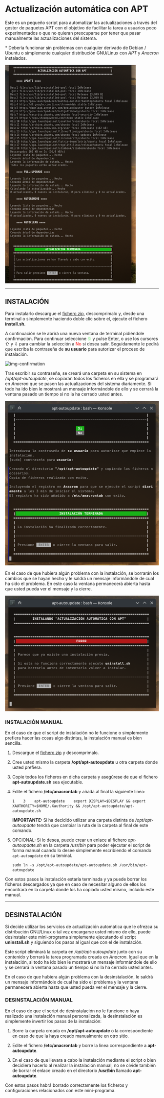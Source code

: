 # Actualización automática con APT

Este es un pequeño script para automatizar las actualizaciones a través del gestor de paquetes APT con el objetivo de facilitar la tarea a usuarios poco experimentados o que no quieran preocuparse por tener que pasar manualmente las actualizaciones del sistema.

\* Debería funcionar sin problemas con cualquier derivado de Debian / Ubuntu o simplemente cualquier distribución GNU/Linux con _APT_ y _Anacron_ instalados.

![img-autoupdate](assets/img-autoupdate.png)

---

## INSTALACIÓN

Para instalarlo descargue el [fichero zip](https://github.com/FenrirWolfwood/apt-autoupdate/archive/refs/tags/test.zip), descomprimalo y, desde una terminal o simplemente haciendo doble clic sobre el, ejecute el fichero **install.sh**.

A continuación se le abrirá una nueva ventana de terminal pidiéndole confirmación. Para continuar seleccione <span style="color:lightgreen">Si</span> y pulse Enter, o use los cursores ⇧ y ⇩ para cambiar la selección a <span style="color:red">No</span> si desea salir. Seguidamente le pedirá que escriba la contraseña de **su usuario** para autorizar el proceso de instalación.

![img-confirmation](/home/harlock/Projects/apt-autoupdate/assets/img-confirmation.png)

Tras escribir su contraseña, se creará una carpeta en su sistema en _/opt/apt-autoupdate_, se copiarán todos los ficheros en ella y se programará en _Anacron_ que se pasen las actualizaciones del sistema diariamente. Si todo ha ido bien le mostrará un mensaje informándole de ello y se cerrará la ventana pasado un tiempo si no la ha cerrado usted antes.

![img-success](assets/img-success.png)

En el caso de que hubiera algún problema con la instalación, se borrarán los cambios que se hayan hecho y le saldrá un mensaje informándole de cual ha sido el problema. En este caso la ventana permanecerá abierta hasta que usted pueda ver el mensaje y la cierre.

![img-fail](assets/img-fail.png)

### INSTALACIÓN MANUAL

En el caso de que el script de instalación no le funcione o simplemente prefiera hacer las cosas algo distintas, la instalación manual es bien sencilla.

1. Descargue el [fichero zip](https://github.com/FenrirWolfwood/apt-autoupdate/archive/refs/tags/test.zip) y descomprimalo.

2. Cree usted mismo la carpeta **/opt/apt-autoupdate** u otra carpeta donde usted prefiera.

3. Copie todos los ficheros en dicha carpeta y asegúrese de que el fichero **apt-autoupdate.sh** sea ejecutable.

4. Edite el fichero **/etc/anacrontab** y añada al final la siguiente linea:
   
   ```
   1    3    apt-autoupdate    export DISPLAY=$DISPLAY && export XAUTHORITY=$HOME/.Xauthority && /opt/apt-autoupdate/apt-autoupdate.sh
   ```
   
   **IMPORTANTE:** Si ha decidido utilizar una carpeta distinta de _/opt/apt-autoupdate_ tendrá que cambiar la ruta de la carpeta al final de este comando.

5. OPCIONAL: Si lo desea, puede crear un enlace al fichero _apt-autoupdate.sh_ en la carpeta _/usr/bin_ para poder ejecutar el script de forma manual cuando lo desee simplemente escribiendo el comando `apt-autoupdate` en su teminal.
   
   ```
   sudo ln -s /opt/apt-autoupdate/apt-autoupdate.sh /usr/bin/apt-autoupdate   
   ```

Con estos pasos la instalación estaría terminada y ya puede borrar los ficheros descargados ya que en caso de necesitar alguno de ellos los encontrará en la carpeta donde los ha copiado usted mismo, incluido este manual.

---

## DESINSTALACIÓN

Si decide utilizar los servicios de actualización automática que le ofrezca su distribución GNU/Linux o tal vez encargarse usted mismo de ello, puede desinstalar este mini-programa simplemente ejecutando el script **uninstall.sh** y siguiendo los pasos al igual que con el de instalación.

Este script eliminará la carpeta en _/opt/apt-autoupdate_ junto con su contenido y borrará la tarea programada creada en _Anacron_. Igual que en la instalación, si todo ha ido bien le mostrará un mensaje informándole de ello y se cerrará la ventana pasado un tiempo si no la ha cerrado usted antes.

En el caso de que hubiera algún problema con la desinstalación, le saldrá un mensaje informándole de cual ha sido el problema y la ventana permanecerá abierta hasta que usted pueda ver el mensaje y la cierre.

### DESINSTALACIÓN MANUAL

En el caso de que el script de desinstalación no le funcione o haya realizado una instalación manual personalizada, la desinstalación es simplemente invertir los pasos de la instalación:

1. Borre la carpeta creada en **/opt/apt-autoupdate** o la correspondiente en caso de que la haya creado manualmente en otro sitio.

2. Edite el fichero **/etc/anacrontab** y borre la linea correspondiente a **apt-autoupdate**.

3. En el caso de que llevara a cabo la instalación mediante el script o bien decidiera hacerlo al realizar la instalación manual, no se olvide también de borrar el enlace creado en el directorio **/usr/bin** llamado **apt-autoupdate**.

Con estos pasos habrá borrado correctamente los ficheros y configuraciones relacionados con este mini-programa.